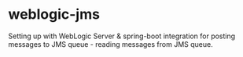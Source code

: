 # weblogic-jms
Setting up with WebLogic Server &amp; spring-boot integration for posting messages to JMS queue - reading messages from JMS queue.

